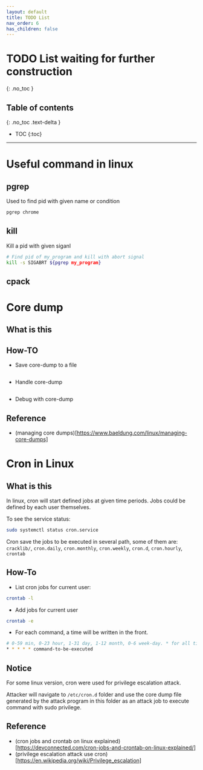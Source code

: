 ```yaml
---
layout: default
title: TODO List
nav_order: 6
has_children: false
---
```


# TODO List waiting for further construction
{: .no_toc }

## Table of contents
{: .no_toc .text-delta }

- TOC
{:toc}

---

# Useful command in linux

## pgrep
Used to find pid with given name or condition
```sh
pgrep chrome
```

## kill
Kill a pid with given siganl

```sh
# Find pid of my_program and kill with abort signal
kill -s SIGABRT ${pgrep my_program}
```

## cpack



# Core dump

## What is this


## How-TO

* Save core-dump to a file
```sh
```
* Handle core-dump
```sh
```
* Debug with core-dump

## Reference
* (managing core dumps)[https://www.baeldung.com/linux/managing-core-dumps]

# Cron in Linux
## What is this
In linux, cron will start defined jobs at given time periods. Jobs could be defined by each user themselves. 

To see the service status:
```sh
sudo systemctl status cron.service
```

Cron save the jobs to be executed in several path, some of them are:
`cracklib/`,
`cron.daily`,
`cron.monthly`,
`cron.weekly`,
`cron.d`,
`cron.hourly`,
`crontab`

## How-To
* List cron jobs for current user:

```sh
crontab -l
```

* Add jobs for current user 
```sh
crontab -e
```
* For each command, a time will be written in the front.

```sh
# 0-59 min, 0-23 hour, 1-31 day, 1-12 month, 0-6 week-day. * for all time
* * * * * command-to-be-executed 
```

## Notice
For some linux version, cron were used for privilege escalation attack. 

Attacker will navigate to `/etc/cron.d` folder and use the core dump file generated by the attack program in this folder as an attack job to execute command with sudo privilege.

## Reference

* (cron jobs and crontab on linux explained)[https://devconnected.com/cron-jobs-and-crontab-on-linux-explained/]
* (privilege escalation attack use cron)[https://en.wikipedia.org/wiki/Privilege_escalation]


